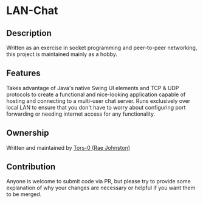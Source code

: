 # LAN-Chat
## Description
Written as an exercise in socket programming and peer-to-peer networking, this project is maintained mainly as a hobby.

## Features
Takes advantage of Java's native Swing UI elements and TCP & UDP protocols to create a functional and nice-looking application capable of hosting and connecting to a multi-user chat server.
Runs exclusively over local LAN to ensure that you don't have to worry about configuring port forwarding or needing internet access for any functionality.

## Ownership
Written and maintained by [Tors-0 (Rae Johnston)](https://github.com/Tors-0)

## Contribution
Anyone is welcome to submit code via PR, but please try to provide some explanation of why your changes are necessary or helpful if you want them to be merged.
